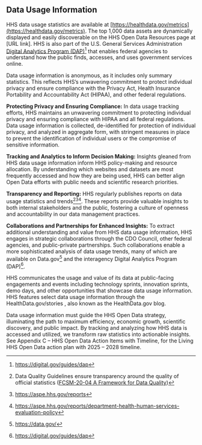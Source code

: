 ## Data Usage Information

HHS data usage statistics are available at [https://healthdata.gov/metrics](https://healthdata.gov/metrics). The top 1,000 data assets are dynamically displayed and easily 
discoverable on the HHS Open Data Resources page at [URL link]. HHS is also part of the U.S. General Services Administration 
[Digital Analytics Program (DAP)](https://digital.gov/guides/dap)[^26] that enables federal agencies to understand how the public finds, accesses, and uses government 
services online.  

Data usage information is anonymous, as it includes only summary statistics. This reflects HHS’s unwavering commitment to protect individual privacy and ensure compliance 
with the Privacy Act, Health Insurance Portability and Accountability Act (HIPAA), and other federal regulations.  

__Protecting Privacy and Ensuring Compliance:__ In data usage tracking efforts, HHS maintains an unwavering commitment to protecting individual privacy and ensuring 
compliance with HIPAA and all federal regulations. Data usage information is collected, de-identified for protection of individual privacy, and analyzed in aggregate form, 
with stringent measures in place to prevent the identification of individual users or the compromise of sensitive information.

__Tracking and Analytics to Inform Decision Making:__ Insights gleaned from HHS data usage information inform HHS policy-making and resource allocation. By understanding 
which websites and datasets are most frequently accessed and how they are being used, HHS can better align Open Data efforts with public needs and scientific research 
priorities.

__Transparency and Reporting:__ HHS regularly publishes reports on data usage statistics and trends[^27][^28][^29]. These reports provide valuable insights to both internal 
stakeholders and the public, fostering a culture of openness and accountability in our data management practices.

__Collaborations and Partnerships for Enhanced Insights:__ To extract additional understanding and value from HHS data usage information, HHS engages in strategic 
collaborations through the CDO Council, other federal agencies, and public-private partnerships. Such collaborations enable a more sophisticated analysis of data usage 
trends, many of which are available on Data.gov[^30] and the interagency Digital Analytics Program (DAP)[^31].

[^26]: <https://digital.gov/guides/dap>
[^27]: Data Quality Guidelines ensure transparency around the quality of official statistics ([FCSM-20-04 A Framework for Data Quality](https://gcc02.safelinks.protection.outlook.com/?url=https%3A%2F%2Fwww.fcsm.gov%2Fassets%2Ffiles%2Fdocs%2FFCSM.20.04_A_Framework_for_Data_Quality.pdf&data=05%7C02%7Cclaire.german%40hhs.gov%7Cdba1e8d1bf0a4e5fbfd608ddb8c1977a%7Cd58addea50534a808499ba4d944910df%7C0%7C0%7C638869863799804955%7CUnknown%7CTWFpbGZsb3d8eyJFbXB0eU1hcGkiOnRydWUsIlYiOiIwLjAuMDAwMCIsIlAiOiJXaW4zMiIsIkFOIjoiTWFpbCIsIldUIjoyfQ%3D%3D%7C0%7C%7C%7C&sdata=soqmT4Yq%2BzO6CwKh%2BDGGUhoDuDyLg5xtnP29FC2Da%2Fw%3D&reserved=0))
[^28]: <https://aspe.hhs.gov/reports>
[^29]: <https://aspe.hhs.gov/reports/department-health-human-services-evaluation-policy>
[^30]: <https://data.gov/> 
[^31]: <https://digital.gov/guides/dap> 

HHS communicates the usage and value of its data at public-facing engagements and events including technology sprints, innovation sprints, demo days, and other opportunities 
that showcase data usage information. HHS features select data usage information through the HealthData.gov/stories , also known as the HealthData.gov blog.  

Data usage information must guide the HHS Open Data strategy, illuminating the path to maximum efficiency, economic growth, scientific discovery, and public impact. By 
tracking and analyzing how HHS data is accessed and utilized, we transform raw statistics into actionable insights. See Appendix C – HHS Open Data Action Items with 
Timeline, for the Living HHS Open Data action plan with 2025 – 2028 timeline.
